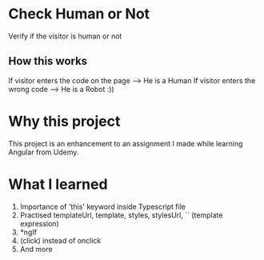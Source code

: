# Check Human or Not

Verify if the visitor is human or not

## How this works

If visitor enters the code on the page --> He is a Human
If visitor enters the wrong code --> He is a Robot :))

# Why this project

This project is an enhancement to an assignment I made while learning Angular from Udemy.

# What I learned

1. Importance of 'this' keyword inside Typescript file
2. Practised templateUrl, template, styles, stylesUrl, `` (template expression)
3. *ngIf
4. (click) instead of onclick
5. And more